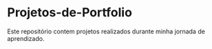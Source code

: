 # Projetos-de-Portfolio
 Este repositório contem projetos realizados durante minha jornada de aprendizado.
